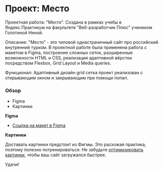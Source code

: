 # Проект: Место
Проектная работа: "Место". Создана в рамках учебы в Яндекс.Практикум на факультете "Веб-разработчик Плюс" учеником
Голотиной Ниной.

Описание: "Место" - это типовой однастраничный сайт про российский внутренний туризм. В проектной работе была применена работа с макетом в Figma, построение сложных сеток, разширенные возможности HTML и CSS, реализация адаптивной вёрстки посредством Flexbox, Grid Layout и Media queries.

Функционал:
Адаптивный дизайн
grid сетка
проект реализован с открывающим окном и закрывающим при помощи попап.
### Обзор

* Figma
* Картинки

**Figma**

* [Ссылка на макет в Figma](https://www.figma.com/file/2cn9N9jSkmxD84oJik7xL7/JavaScript.-Sprint-4?node-id=0%3A1)

**Картинки**

Доставать картинки предстоит из Фигмы. Это расхожая практика, поэтому полезно потренироваться.
Не забудьте [оптимизировать картинки](https://tinypng.com/), чтобы ваш сайт загружался быстрее.

Удачи!
